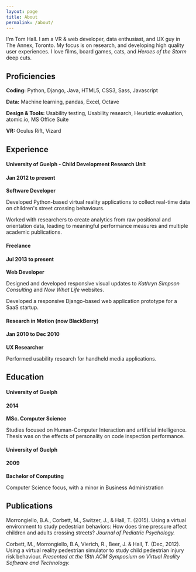 ```yaml
---
layout: page
title: About
permalink: /about/
---
```

I'm Tom Hall.
I am a VR & web developer, data enthusiast, and UX guy in The Annex, Toronto. My focus is on research, and developing high quality user experiences. I love films, board games, cats, and *Heroes of the Storm* deep cuts.

## Proficiencies
<div class="resume-content">
<p><strong>Coding:</strong> Python, Django, Java, HTML5, CSS3, Sass, Javascript</p>
<p><strong>Data:</strong> Machine learning, pandas, Excel, Octave</p>
<p><strong>Design & Tools:</strong> Usability testing, Usability research, Heuristic evaluation, atomic.io, MS Office Suite</p>
<p><strong>VR:</strong> Oculus Rift, Vizard</p>
</div>

## Experience
<div class="resume-content">
<h4 class="resume-title align-left">University of Guelph - Child Development Research Unit</h4> 
<h4 class="align-right">Jan 2012 to present</h4>
<div class="clearfix"></div>
<strong>Software Developer</strong>
<p>Developed Python-based virtual reality applications to collect real-time data on children's street crossing behaviours.</p>
<p>Worked with researchers to create analytics from raw positional and orientation data, leading to meaningful performance 
measures and multiple academic publications.</p>
<h4 class="resume-title align-left">Freelance</h4>
<h4 class="align-right">Jul 2013 to present</h4>
<div class="clearfix"></div>
<strong>Web Developer</strong>
<p>Designed and developed responsive visual updates to <em>Kathryn Simpson Consulting</em> and <em>Now What Life</em> websites.</p>
<p>Developed a responsive Django-based web application prototype for a SaaS startup.</p>
<h4 class="resume-title align-left">Research in Motion (now BlackBerry)</h4>
<h4 class="align-right">Jan 2010 to Dec 2010</h4>
<div class="clearfix"></div>
<strong>UX Researcher</strong>
<p>Performed usability research for handheld media applications.</p>
</div>

## Education
<div class="resume-content">
<h4 class="resume-title align-left">University of Guelph</h4>
<h4 class="align-right">2014</h4>
<div class="clearfix"></div>
<strong>MSc. Computer Science</strong>
<p>Studies focused on Human-Computer Interaction and artificial intelligence. Thesis was on the effects of personality on code inspection performance.</p>
<h4 class="resume-title align-left">University of Guelph</h4>
<h4 class="align-right">2009</h4>
<div class="clearfix"></div>
<strong>Bachelor of Computing</strong>
<p>Computer Science focus, with a minor in Business Administration</p>
</div>

## Publications
<div class="resume-content">
<p>Morrongiello, B.A., Corbett, M., Switzer, J., & Hall, T. (2015). Using a virtual environment to study pedestrian behaviors: How does time pressure affect children and adults crossing streets? <em>Journal of Pediatric Psychology.</em></p>
<p>Corbett, M., Morrongiello, B.A, Vierich, R., Beer, J. & Hall, T. (Dec, 2012). Using a virtual reality pedestrian simulator to study child pedestrian injury risk behaviour. <em>Presented at the 18th ACM Symposium on Virtual Reality Software and Technology.</em></p>
</div>
